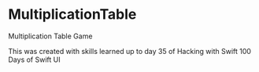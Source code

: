 # MultiplicationTable
Multiplication Table Game

This was created with skills learned up to day 35 of Hacking with Swift 100 Days of Swift UI
